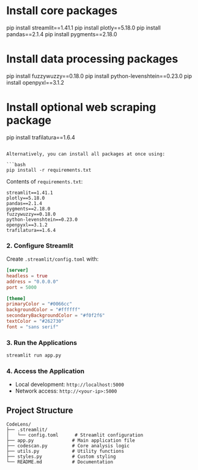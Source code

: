 # Install core packages
pip install streamlit==1.41.1
pip install plotly==5.18.0
pip install pandas==2.1.4
pip install pygments==2.18.0

# Install data processing packages
pip install fuzzywuzzy==0.18.0
pip install python-levenshtein==0.23.0
pip install openpyxl==3.1.2

# Install optional web scraping package
pip install trafilatura==1.6.4
```

Alternatively, you can install all packages at once using:

```bash
pip install -r requirements.txt
```

Contents of `requirements.txt`:
```
streamlit==1.41.1
plotly==5.18.0
pandas==2.1.4
pygments==2.18.0
fuzzywuzzy==0.18.0
python-levenshtein==0.23.0
openpyxl==3.1.2
trafilatura==1.6.4
```

### 2. Configure Streamlit

Create `.streamlit/config.toml` with:
```toml
[server]
headless = true
address = "0.0.0.0"
port = 5000

[theme]
primaryColor = "#0066cc"
backgroundColor = "#ffffff"
secondaryBackgroundColor = "#f0f2f6"
textColor = "#262730"
font = "sans serif"
```

### 3. Run the Applications
```bash
streamlit run app.py
```

### 4. Access the Application
- Local development: `http://localhost:5000`
- Network access: `http://<your-ip>:5000`

## Project Structure
```
CodeLens/
├── .streamlit/
│   └── config.toml      # Streamlit configuration
├── app.py              # Main application file
├── codescan.py         # Core analysis logic
├── utils.py            # Utility functions
├── styles.py           # Custom styling
└── README.md           # Documentation